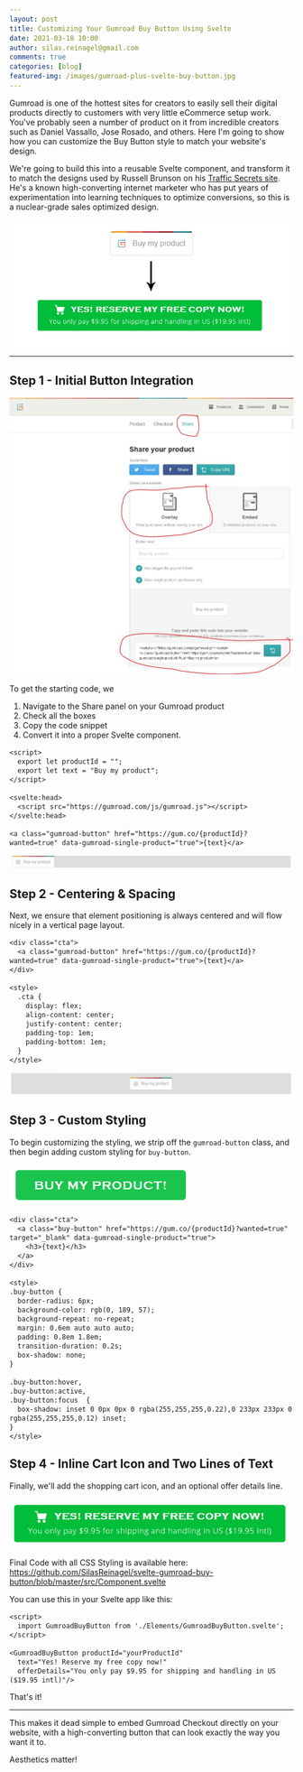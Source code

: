 ```yaml
---
layout: post
title: Customizing Your Gumroad Buy Button Using Svelte
date: 2021-03-18 10:00
author: silas.reinagel@gmail.com
comments: true
categories: [blog]
featured-img: /images/gumroad-plus-svelte-buy-button.jpg
---
```


Gumroad is one of the hottest sites for creators to easily sell their digital products directly to customers with very little eCommerce setup work. You've probably seen a number of product on it from incredible creators such as Daniel Vassallo, Jose Rosado, and others. Here I'm going to show how you can customize the Buy Button style to match your website's design.

We're going to build this into a reusable Svelte component, and transform it to match the designs used by Russell Brunson on his [Traffic Secrets site](https://trafficsecrets.com/). He's a known high-converting internet marketer who has put years of experimentation into learning techniques to optimize conversions, so this is a nuclear-grade sales optimized design.

<img src="/images/gumroad-buy-button-evolution.jpg" alt="Gumroad - Improving the Buy Button Styling and Design"/>

---

## Step 1 - Initial Button Integration

<img src="/images/gumroad-buy-button-start.jpg" alt="Gumroad - Get Your Overlay Product Buy Button"/>

To get the starting code, we
1. Navigate to the Share panel on your Gumroad product
2. Check all the boxes
3. Copy the code snippet
4. Convert it into a proper Svelte component.

```
<script>
  export let productId = "";
  export let text = "Buy my product";
</script>

<svelte:head>
  <script src="https://gumroad.com/js/gumroad.js"></script>
</svelte:head>

<a class="gumroad-button" href="https://gum.co/{productId}?wanted=true" data-gumroad-single-product="true">{text}</a>
```

<img src="/images/gumroad-buy-button-basic.jpg" alt="Gumroad - Basic Overlay Buy Button"/>

## Step 2 - Centering & Spacing

Next, we ensure that element positioning is always centered and will flow nicely in a vertical page layout.

```
<div class="cta">
  <a class="gumroad-button" href="https://gum.co/{productId}?wanted=true" data-gumroad-single-product="true">{text}</a>
</div>

<style>
  .cta {
    display: flex;
    align-content: center;
    justify-content: center;
    padding-top: 1em;
    padding-bottom: 1em;
  }
</style>
```


<img src="/images/gumroad-buy-button-centered.jpg" alt="Gumroad - Centered Overlay Buy Button"/>

## Step 3 - Custom Styling

To begin customizing the styling, we strip off the `gumroad-button` class, and then begin adding custom styling for `buy-button`.

<img src="/images/gumroad-buy-button-custom.jpg" alt="Gumroad - Custom Styled Overlay Buy Button"/>

```
<div class="cta">
  <a class="buy-button" href="https://gum.co/{productId}?wanted=true" target="_blank" data-gumroad-single-product="true">
    <h3>{text}</h3>
  </a>
</div>

<style>
.buy-button {
  border-radius: 6px;
  background-color: rgb(0, 189, 57);
  background-repeat: no-repeat;
  margin: 0.6em auto auto auto;
  padding: 0.8em 1.8em;
  transition-duration: 0.2s;
  box-shadow: none;
}

.buy-button:hover,
.buy-button:active,
.buy-button:focus  {
  box-shadow: inset 0 0px 0px 0 rgba(255,255,255,0.22),0 233px 233px 0 rgba(255,255,255,0.12) inset;
}
</style>
```

## Step 4 - Inline Cart Icon and Two Lines of Text

Finally, we'll add the shopping cart icon, and an optional offer details line.

<img src="/images/gumroad-buy-button-final.jpg" alt="Gumroad - Final Overlay Product Buy Button"/>

Final Code with all CSS Styling is available here: https://github.com/SilasReinagel/svelte-gumroad-buy-button/blob/master/src/Component.svelte

You can use this in your Svelte app like this:

```
<script>
  import GumroadBuyButton from './Elements/GumroadBuyButton.svelte';
</script>

<GumroadBuyButton productId="yourProductId" 
  text="Yes! Reserve my free copy now!" 
  offerDetails="You only pay $9.95 for shipping and handling in US ($19.95 intl)"/>
```

That's it!

--- 

This makes it dead simple to embed Gumroad Checkout directly on your website, with a high-converting button that can look exactly the way you want it to.

Aesthetics matter!
